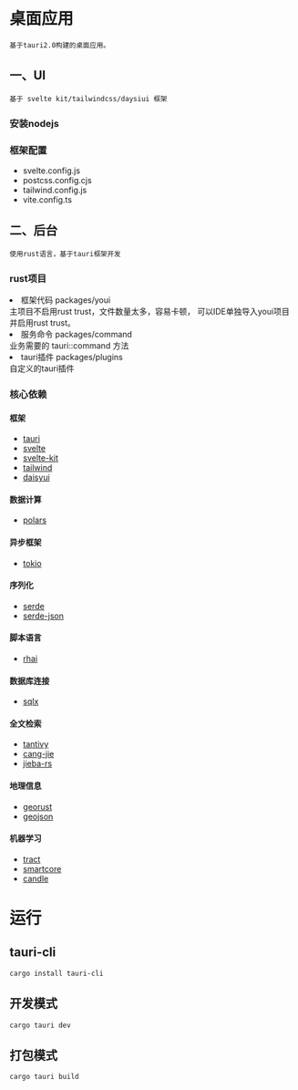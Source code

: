 # 桌面应用
    基于tauri2.0构建的桌面应用。
## 一、UI
    基于 svelte kit/tailwindcss/daysiui 框架

### 安装nodejs
    
### 框架配置
<ul>
    <li>svelte.config.js</li>
    <li>postcss.config.cjs</li>
    <li>tailwind.config.js</li>
    <li>vite.config.ts</li>
</ul>

## 二、后台
    使用rust语言，基于tauri框架开发

### rust项目 
<li>框架代码 packages/youi</li>
    主项目不启用rust trust，文件数量太多，容易卡顿， 可以IDE单独导入youi项目并启用rust trust。
<li>服务命令 packages/command</li>
    业务需要的 tauri::command 方法
<li>tauri插件 packages/plugins</li>
    自定义的tauri插件

### 核心依赖

#### 框架
* [tauri](https://tauri.app/)
* [svelte](https://svelte.dev/)
* [svelte-kit](https://kit.svelte.dev/)
* [tailwind](https://tailwindcss.com/)
* [daisyui](https://daisyui.com/)

#### 数据计算
* [polars](pola-rs.github.io/polars-book/user-guide/index.html)

#### 异步框架
* [tokio](https://tokio.rs/)

#### 序列化
* [serde](https://github.com/serde-rs/serde)
* [serde-json](https://github.com/serde-rs/json)

#### 脚本语言
* [rhai](https://github.com/rhaiscript/rhai)

#### 数据库连接
* [sqlx](https://github.com/launchbadge/sqlx)

#### 全文检索
* [tantivy](https://github.com/quickwit-oss/tantivy)
* [cang-jie](https://github.com/DCjanus/cang-jie)
* [jieba-rs](https://github.com/messense/jieba-rs)

#### 地理信息
* [georust](https://github.com/georust/geo)
* [geojson](https://github.com/georust/geojson)

#### 机器学习
* [tract](https://github.com/sonos/tract)
* [smartcore](https://github.com/smartcorelib/smartcore)
* [candle](https://github.com/huggingface/candle)

# 运行
## tauri-cli
    cargo install tauri-cli
## 开发模式
    cargo tauri dev
## 打包模式
    cargo tauri build

